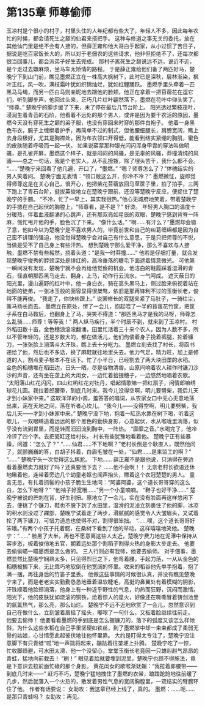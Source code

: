 # 第135章 师尊偷师
玉凉村是个很小的村子，村里头住的人年纪都有些大了，年轻人不多，因此每年农忙的时候，都会请死生之巅的仙君来搭把手。
这种与修道之事无关的委托，放在其他仙门里是绝不会有人接的，但薛正雍和他大哥白手起家，从小过惯了苦日子，据说是吃百家饭长大的，所以对于老佃农的这些请求，他非但拒绝不了，还每次都很当回事儿，都会派弟子好生去完成。
那村子离死生之巅说远不远，说近不近，是个走过去嫌麻烦，坐马车太矫情的路程。
于是薛正雍给他们备了两匹好马，楚晚宁下到山门前，瞧见墨燃正立在一株高大枫树下，此时已是深秋，层林渐染，枫叶正红，风一吹，满枝霜叶犹如织锦灿烂，犹如红鲤踊跃。
墨燃手里头牵着一匹黑马马绳，而另一匹白马则亲昵地去蹭他的脸颊，他正在拿着一把苜蓿花在逗它们，听到脚步声，他回过头来，正巧几片红叶翩然落下，墨燃在花叶中仰头笑了。
“师尊。”
楚晚宁的脚步缓了下来，末了停在最后几节台阶上。
阳光透过繁枝茂叶，浸润生着青苔的石阶，他看着不远处的那个男人，或许是因为要干农活的原因，墨燃今天没有穿死生之巅的弟子服，也没有穿回来时穿的那件白袍子。
他着一身黑色布衣，腕子上缠绑着护手，再简单不过的制式，但他腰细腿长，肩膀宽阔，瞧上去身段极好，尤其是胸襟处，因为布衣领口开得低，能看到结实紧绷的胸肌，蜜色的皮肤随着呼吸而一起一伏。
如果说薛蒙那种银光闪闪浑身甲胄的穿法叫做明骚，是孔雀开屏，墨燃这个样子，就是闷闷的风骚，是无辜的风骚，莽撞清纯的风骚——总之一句话，我是个老实人，从不乱撩拨，除了埋头苦干，我什么都不会。
“……”楚晚宁来回看了他几遍，开口了，“墨燃。”
“嗯？师尊怎么了？”体魄结实的男人笑着问。
楚晚宁面无表情：“领口敞这么开，你冷不冷？”
墨燃微怔，旋即觉得师尊这是在关心自己，很开心，他把紫花苜蓿放回马草筐子里，拍了拍手，三两下跑上了青石台阶，挺拔英俊地立在楚晚宁跟前，还没等楚晚宁反应，便捉住了楚晚宁的手腕。
“不冷，忙了一早上，其实我很热。”他心无城府地笑着，带着楚晚宁的手摁在自己起伏的胸膛上，“师尊看，是不是？”
好烫。
年轻男人胸口的温度十分暖热，伴着血液翻涌的心跳声，还有那双亮如星辰的双眼，楚晚宁感到背脊一阵麻，慌忙甩开他的手，脸色沉了下来。
“像什么话。”
“啊……有汗么？”墨燃却会错了意，他如今以为楚晚宁是不喜欢男人的，毕竟前世和自己的纠葛缠绵都是因为自己蛮不讲理的强迫，他没觉得楚晚宁会对自己有什么意思，于是只把师尊的不悦，当做是受不了自己身上有些汗热。
想到楚晚宁那么爱干净，那么不喜欢与人接触，墨燃不禁有些赧然，挠着头道：“是我一时莽撞……”
他若是仔细打量，就会发现楚晚宁俊秀的脖颈深处是绯红的，高冷垂落的睫毛下面遮着情意微光。
可他第一瞬间没有发现，楚晚宁就不会再给他觉察的机会。他洁白的鞋履踩着湿滑的青石，径直朝那匹黑马走去，翻身，上马，动作行云流水，一气呵成。
遮天蔽日的阳光里，漫山遍野的红叶中，他一身白衣，骑在高头黑马上，侧过脸来俯视着站在地面的徒弟，一张冰玉般的面容显得很桀骜，依旧是那再锋利不过的玉衡长老，俊得不能再俊。
“我走了，你快些跟上。”
说罢修长的双腿夹紧了马肚子，一骑红尘，策马扬长而去。
墨燃立在原处，愣了一会儿，抱起喂了一半的苜蓿花竹筐，把筐子系在白马鞍后，也翻身上了马，哭笑不得道：“那匹黑马才是我的马呀，师尊怎么乱骑……师尊！等等我！”
两人纵马疾行，半个时辰不到，就来到了玉凉村。
村外稻田数十亩，金色穗浪滚滚翻涌，田里忙活着三十来个农人，因为人数不多，所以不管年轻的，还是岁数大的，都在做活儿，他们佝偻着身子挽着裤腿，抡着镰刀，一张张脸上淌落斗大汗珠，瞧上去十分吃力。
墨燃立刻去找了村长，将函书递给了他，然后也不多话，换了麻鞋就往地里头去。他力气足，精力旺，加上是修道的人，割点麦子根本不在话下。忙了小半日，已经割去了两大块田垄的水稻。
金色的稻穗堆在稻田边，日头一晒，尽是谷物清香。山原间响着农人耕作时镰刀沙沙的声音，还有坐在垄上的大闺女，一边忙着拾掇穗子，一边悠然地唱着农歌。
“太阳落山红花闪闪，四山红哟红花对牡丹，唱起情歌嘛一把红扇子，问情郎嘛绣球花儿圆。我拉着郎腰带，到底几时来。我今儿没得空啊，明儿要劈柴，我后儿天才到小妹家中来。”
这软洋洋的小调，羞答答的唱词，从农家女口中无心无意地荡出来，荡在天地之间，落在听者心坎儿。
“我今儿——没得空啊，明儿要劈柴，我后儿天——才到小妹家中来。”
楚晚宁没下地，抱着一缸热水靠在树下喝，听着这歌儿，一双眼睛追着远远的那个黑色的勤快身影，心意起伏，水从喉咙里淌落，似乎没有流到胃里，而是转而汩汩流到胸中，一阵热。
“靡靡之音。”水喝完了，他冷冷评了四个字。去把瓷缸还给村长。
村长有些犹豫地看着他。
楚晚宁正有些暴躁，问道：“怎么了？”
“……仙君……不下地啊？”老村长倒是个耿直人，既然他问了，就颤巍巍的答，白胡子抖着，白眉毛皱在一处，“仙君……是来监工的啊？”
“……”
楚晚宁头一次觉得这么尴尬。
下地……
薛正雍不是跟他说，只消得在旁边看着墨燃卖力就好了吗？还真要他下去？
……他不会啊！！
无奈老村长欲语还休地瞅着他，连带着旁边几个幼童老妪也闻声抬头，瞟着这个衣冠楚楚的男人。
童言无忌，有扎着抓髻的小孩子脆生生地问：“阿婆阿婆，这个道长哥哥穿的这么白，怎么下地呀？”
“他袖子好宽哦……”另一个小童喃喃。
“鞋子也好干净……”
楚晚宁被说的芒刺在背，好生别扭。原地立了一会儿，实在没有脸面再这样悠闲下去，便挑了个镰刀，鞋也不脱下到了水田里，湿滑的泥淖立刻裹住了他的脚，冰凉的积水则没过了踝部，楚晚宁试着走了两步，滑腻腻的感觉令人大皱眉头，又试着抡了两下镰刀，可惜力道总也使得不对，割得很笨拙。
“……噗，这个道长哥哥好笨哦。”有两个小孩子托着腮，在桑树下看到了他的举动，这样嘻嘻地笑他。
楚晚宁：“……”
脸黑了大半，再也不愿意离这些人太近，楚晚宁费力地在泥潭中保持从容步态，板着俊俏地五官，朝着远处那个割稻子割得火热的身影大步走去。
他要去偷偷瞄一瞄墨燃是怎么做的。
三人行则必有我师，他要去偷师。
对于佃事，墨燃显然比楚晚宁娴熟太多，只见得烈日之下，他弯着腰，手起刀落，一从从金色的稻穗被搁下来，无比乖巧地软倒在他宽阔的怀里。收来的稻谷他先单手抱着，抱了满一捆，再往身后的竹篓子里丢。
他做这些事情的时候很认真，并没有瞧见楚晚宁来了，而是老老实实勤勤恳恳地垂着温软睫毛，高挺的鼻翼处有着模糊的阴影，汗珠顺着他脸颊淌落，他身上有一种近乎野性的气息，灼热而狂野，沉闷而激情。阳光下，他的皮肤犹如烧滚的铜铁，炝着惊人的星火，好像还在嘶嘶冒着铸剑池里的氤氲热气，那么亮，那么灿烂。
楚晚宁不远不近地欣赏了一会儿，忽然意识到自己在做什么，立刻皱着眉摇了摇头，嘟哝了一句什么，又板着脸继续往前走。
他要去偷师！
他要看看墨燃的手到底是怎么握镰刀的，落下的弧度又该怎么样倾斜，为什么这些水稻在自己手里坚硬如铁丝，到了墨燃掌中却一束束都成了柔弱无骨的姑娘，心甘情愿此起彼伏地往他怀里靠。
大约是盯得太专注了，楚晚宁没注意脚下有只青蛙“呱”地一声跳将起来，蹦跶着往垄埂上扑腾。
楚晚宁吃了一惊，忙收脚趋避，可水田太滑，他一个没留心，堂堂玉衡长老竟因一只雄赳赳气昂昂的青蛙，猛地向前栽去！
“刷！”
眼见着脸就要埋到泥里，楚晚宁也顾不得施法，竟是下意识去拉前面忙碌的那个身影。
黄花闺女的歌喉渐妩媚：“我拉着郎腰带——到底几时来——”
赶巧不巧，楚晚宁猛地拽住了墨燃的衣带，踉踉跄跄地往前缓了几步，然后就落入一个火热的，散发着男性气息的宽阔胸膛里，一双结实的臂膀环住了他。
作者有话要说：
女助攻：我这章已经上线了，真的。
墨燃：……呃……是那只青蛙吗？
女助攻：再见。
